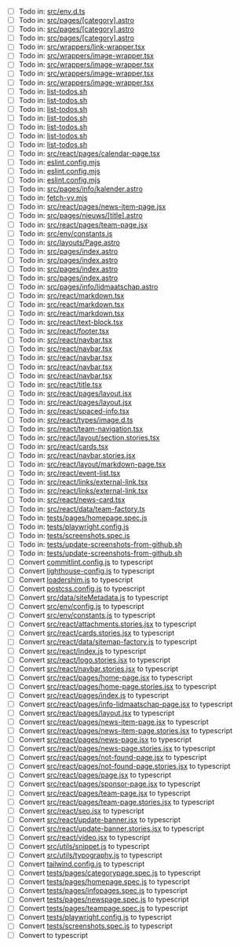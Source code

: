  - [ ] Todo in: [src/env.d.ts](https://github.com/knoorsesv/noorse-site/blob/main/src/env.d.ts#L4)
 - [ ] Todo in: [src/pages/[category].astro](https://github.com/knoorsesv/noorse-site/blob/main/src/pages/[category].astro#L34)
 - [ ] Todo in: [src/pages/[category].astro](https://github.com/knoorsesv/noorse-site/blob/main/src/pages/[category].astro#L48)
 - [ ] Todo in: [src/pages/[category].astro](https://github.com/knoorsesv/noorse-site/blob/main/src/pages/[category].astro#L73)
 - [ ] Todo in: [src/wrappers/link-wrapper.tsx](https://github.com/knoorsesv/noorse-site/blob/main/src/wrappers/link-wrapper.tsx#L14)
 - [ ] Todo in: [src/wrappers/image-wrapper.tsx](https://github.com/knoorsesv/noorse-site/blob/main/src/wrappers/image-wrapper.tsx#L6)
 - [ ] Todo in: [src/wrappers/image-wrapper.tsx](https://github.com/knoorsesv/noorse-site/blob/main/src/wrappers/image-wrapper.tsx#L7)
 - [ ] Todo in: [src/wrappers/image-wrapper.tsx](https://github.com/knoorsesv/noorse-site/blob/main/src/wrappers/image-wrapper.tsx#L8)
 - [ ] Todo in: [src/wrappers/image-wrapper.tsx](https://github.com/knoorsesv/noorse-site/blob/main/src/wrappers/image-wrapper.tsx#L22)
 - [ ] Todo in: [list-todos.sh](https://github.com/knoorsesv/noorse-site/blob/main/list-todos.sh#L3)
 - [ ] Todo in: [list-todos.sh](https://github.com/knoorsesv/noorse-site/blob/main/list-todos.sh#L3)
 - [ ] Todo in: [list-todos.sh](https://github.com/knoorsesv/noorse-site/blob/main/list-todos.sh#L3)
 - [ ] Todo in: [list-todos.sh](https://github.com/knoorsesv/noorse-site/blob/main/list-todos.sh#L5)
 - [ ] Todo in: [list-todos.sh](https://github.com/knoorsesv/noorse-site/blob/main/list-todos.sh#L7)
 - [ ] Todo in: [list-todos.sh](https://github.com/knoorsesv/noorse-site/blob/main/list-todos.sh#L8)
 - [ ] Todo in: [list-todos.sh](https://github.com/knoorsesv/noorse-site/blob/main/list-todos.sh#L10)
 - [ ] Todo in: [src/react/pages/calendar-page.tsx](https://github.com/knoorsesv/noorse-site/blob/main/src/react/pages/calendar-page.tsx#L42)
 - [ ] Todo in: [eslint.config.mjs](https://github.com/knoorsesv/noorse-site/blob/main/eslint.config.mjs#L8)
 - [ ] Todo in: [eslint.config.mjs](https://github.com/knoorsesv/noorse-site/blob/main/eslint.config.mjs#L20)
 - [ ] Todo in: [eslint.config.mjs](https://github.com/knoorsesv/noorse-site/blob/main/eslint.config.mjs#L74)
 - [ ] Todo in: [src/pages/info/kalender.astro](https://github.com/knoorsesv/noorse-site/blob/main/src/pages/info/kalender.astro#L8)
 - [ ] Todo in: [fetch-vv.mjs](https://github.com/knoorsesv/noorse-site/blob/main/fetch-vv.mjs#L2)
 - [ ] Todo in: [src/react/pages/news-item-page.jsx](https://github.com/knoorsesv/noorse-site/blob/main/src/react/pages/news-item-page.jsx#L44)
 - [ ] Todo in: [src/pages/nieuws/[title].astro](https://github.com/knoorsesv/noorse-site/blob/main/src/pages/nieuws/[title].astro#L2)
 - [ ] Todo in: [src/react/pages/team-page.jsx](https://github.com/knoorsesv/noorse-site/blob/main/src/react/pages/team-page.jsx#L63)
 - [ ] Todo in: [src/env/constants.js](https://github.com/knoorsesv/noorse-site/blob/main/src/env/constants.js#L5)
 - [ ] Todo in: [src/layouts/Page.astro](https://github.com/knoorsesv/noorse-site/blob/main/src/layouts/Page.astro#L24)
 - [ ] Todo in: [src/pages/index.astro](https://github.com/knoorsesv/noorse-site/blob/main/src/pages/index.astro#L25)
 - [ ] Todo in: [src/pages/index.astro](https://github.com/knoorsesv/noorse-site/blob/main/src/pages/index.astro#L39)
 - [ ] Todo in: [src/pages/index.astro](https://github.com/knoorsesv/noorse-site/blob/main/src/pages/index.astro#L51)
 - [ ] Todo in: [src/pages/index.astro](https://github.com/knoorsesv/noorse-site/blob/main/src/pages/index.astro#L80)
 - [ ] Todo in: [src/pages/info/lidmaatschap.astro](https://github.com/knoorsesv/noorse-site/blob/main/src/pages/info/lidmaatschap.astro#L12)
 - [ ] Todo in: [src/react/markdown.tsx](https://github.com/knoorsesv/noorse-site/blob/main/src/react/markdown.tsx#L63)
 - [ ] Todo in: [src/react/markdown.tsx](https://github.com/knoorsesv/noorse-site/blob/main/src/react/markdown.tsx#L70)
 - [ ] Todo in: [src/react/markdown.tsx](https://github.com/knoorsesv/noorse-site/blob/main/src/react/markdown.tsx#L71)
 - [ ] Todo in: [src/react/text-block.tsx](https://github.com/knoorsesv/noorse-site/blob/main/src/react/text-block.tsx#L4)
 - [ ] Todo in: [src/react/footer.tsx](https://github.com/knoorsesv/noorse-site/blob/main/src/react/footer.tsx#L87)
 - [ ] Todo in: [src/react/navbar.tsx](https://github.com/knoorsesv/noorse-site/blob/main/src/react/navbar.tsx#L16)
 - [ ] Todo in: [src/react/navbar.tsx](https://github.com/knoorsesv/noorse-site/blob/main/src/react/navbar.tsx#L32)
 - [ ] Todo in: [src/react/navbar.tsx](https://github.com/knoorsesv/noorse-site/blob/main/src/react/navbar.tsx#L48)
 - [ ] Todo in: [src/react/navbar.tsx](https://github.com/knoorsesv/noorse-site/blob/main/src/react/navbar.tsx#L184)
 - [ ] Todo in: [src/react/navbar.tsx](https://github.com/knoorsesv/noorse-site/blob/main/src/react/navbar.tsx#L263)
 - [ ] Todo in: [src/react/title.tsx](https://github.com/knoorsesv/noorse-site/blob/main/src/react/title.tsx#L6)
 - [ ] Todo in: [src/react/pages/layout.jsx](https://github.com/knoorsesv/noorse-site/blob/main/src/react/pages/layout.jsx#L12)
 - [ ] Todo in: [src/react/pages/layout.jsx](https://github.com/knoorsesv/noorse-site/blob/main/src/react/pages/layout.jsx#L15)
 - [ ] Todo in: [src/react/spaced-info.tsx](https://github.com/knoorsesv/noorse-site/blob/main/src/react/spaced-info.tsx#L4)
 - [ ] Todo in: [src/react/types/image.d.ts](https://github.com/knoorsesv/noorse-site/blob/main/src/react/types/image.d.ts#L1)
 - [ ] Todo in: [src/react/team-navigation.tsx](https://github.com/knoorsesv/noorse-site/blob/main/src/react/team-navigation.tsx#L9)
 - [ ] Todo in: [src/react/layout/section.stories.tsx](https://github.com/knoorsesv/noorse-site/blob/main/src/react/layout/section.stories.tsx#L7)
 - [ ] Todo in: [src/react/cards.tsx](https://github.com/knoorsesv/noorse-site/blob/main/src/react/cards.tsx#L4)
 - [ ] Todo in: [src/react/navbar.stories.jsx](https://github.com/knoorsesv/noorse-site/blob/main/src/react/navbar.stories.jsx#L46)
 - [ ] Todo in: [src/react/layout/markdown-page.tsx](https://github.com/knoorsesv/noorse-site/blob/main/src/react/layout/markdown-page.tsx#L4)
 - [ ] Todo in: [src/react/event-list.tsx](https://github.com/knoorsesv/noorse-site/blob/main/src/react/event-list.tsx#L11)
 - [ ] Todo in: [src/react/links/external-link.tsx](https://github.com/knoorsesv/noorse-site/blob/main/src/react/links/external-link.tsx#L28)
 - [ ] Todo in: [src/react/links/external-link.tsx](https://github.com/knoorsesv/noorse-site/blob/main/src/react/links/external-link.tsx#L29)
 - [ ] Todo in: [src/react/news-card.tsx](https://github.com/knoorsesv/noorse-site/blob/main/src/react/news-card.tsx#L29)
 - [ ] Todo in: [src/react/data/team-factory.ts](https://github.com/knoorsesv/noorse-site/blob/main/src/react/data/team-factory.ts#L7)
 - [ ] Todo in: [tests/pages/homepage.spec.js](https://github.com/knoorsesv/noorse-site/blob/main/tests/pages/homepage.spec.js#L56)
 - [ ] Todo in: [tests/playwright.config.js](https://github.com/knoorsesv/noorse-site/blob/main/tests/playwright.config.js#L57)
 - [ ] Todo in: [tests/screenshots.spec.js](https://github.com/knoorsesv/noorse-site/blob/main/tests/screenshots.spec.js#L39)
 - [ ] Todo in: [tests/update-screenshots-from-github.sh](https://github.com/knoorsesv/noorse-site/blob/main/tests/update-screenshots-from-github.sh#L4)
 - [ ] Todo in: [tests/update-screenshots-from-github.sh](https://github.com/knoorsesv/noorse-site/blob/main/tests/update-screenshots-from-github.sh#L23)
 - [ ] Convert [commitlint.config.js](https://github.com/knoorsesv/noorse-site/blob/main/commitlint.config.js) to typescript
 - [ ] Convert [lighthouse-config.js](https://github.com/knoorsesv/noorse-site/blob/main/lighthouse-config.js) to typescript
 - [ ] Convert [loadershim.js](https://github.com/knoorsesv/noorse-site/blob/main/loadershim.js) to typescript
 - [ ] Convert [postcss.config.js](https://github.com/knoorsesv/noorse-site/blob/main/postcss.config.js) to typescript
 - [ ] Convert [src/data/siteMetadata.js](https://github.com/knoorsesv/noorse-site/blob/main/src/data/siteMetadata.js) to typescript
 - [ ] Convert [src/env/config.js](https://github.com/knoorsesv/noorse-site/blob/main/src/env/config.js) to typescript
 - [ ] Convert [src/env/constants.js](https://github.com/knoorsesv/noorse-site/blob/main/src/env/constants.js) to typescript
 - [ ] Convert [src/react/attachments.stories.jsx](https://github.com/knoorsesv/noorse-site/blob/main/src/react/attachments.stories.jsx) to typescript
 - [ ] Convert [src/react/cards.stories.jsx](https://github.com/knoorsesv/noorse-site/blob/main/src/react/cards.stories.jsx) to typescript
 - [ ] Convert [src/react/data/sitemap-factory.js](https://github.com/knoorsesv/noorse-site/blob/main/src/react/data/sitemap-factory.js) to typescript
 - [ ] Convert [src/react/index.js](https://github.com/knoorsesv/noorse-site/blob/main/src/react/index.js) to typescript
 - [ ] Convert [src/react/logo.stories.jsx](https://github.com/knoorsesv/noorse-site/blob/main/src/react/logo.stories.jsx) to typescript
 - [ ] Convert [src/react/navbar.stories.jsx](https://github.com/knoorsesv/noorse-site/blob/main/src/react/navbar.stories.jsx) to typescript
 - [ ] Convert [src/react/pages/home-page.jsx](https://github.com/knoorsesv/noorse-site/blob/main/src/react/pages/home-page.jsx) to typescript
 - [ ] Convert [src/react/pages/home-page.stories.jsx](https://github.com/knoorsesv/noorse-site/blob/main/src/react/pages/home-page.stories.jsx) to typescript
 - [ ] Convert [src/react/pages/index.js](https://github.com/knoorsesv/noorse-site/blob/main/src/react/pages/index.js) to typescript
 - [ ] Convert [src/react/pages/info-lidmaatschap-page.jsx](https://github.com/knoorsesv/noorse-site/blob/main/src/react/pages/info-lidmaatschap-page.jsx) to typescript
 - [ ] Convert [src/react/pages/layout.jsx](https://github.com/knoorsesv/noorse-site/blob/main/src/react/pages/layout.jsx) to typescript
 - [ ] Convert [src/react/pages/news-item-page.jsx](https://github.com/knoorsesv/noorse-site/blob/main/src/react/pages/news-item-page.jsx) to typescript
 - [ ] Convert [src/react/pages/news-item-page.stories.jsx](https://github.com/knoorsesv/noorse-site/blob/main/src/react/pages/news-item-page.stories.jsx) to typescript
 - [ ] Convert [src/react/pages/news-page.jsx](https://github.com/knoorsesv/noorse-site/blob/main/src/react/pages/news-page.jsx) to typescript
 - [ ] Convert [src/react/pages/news-page.stories.jsx](https://github.com/knoorsesv/noorse-site/blob/main/src/react/pages/news-page.stories.jsx) to typescript
 - [ ] Convert [src/react/pages/not-found-page.jsx](https://github.com/knoorsesv/noorse-site/blob/main/src/react/pages/not-found-page.jsx) to typescript
 - [ ] Convert [src/react/pages/not-found-page.stories.jsx](https://github.com/knoorsesv/noorse-site/blob/main/src/react/pages/not-found-page.stories.jsx) to typescript
 - [ ] Convert [src/react/pages/page.jsx](https://github.com/knoorsesv/noorse-site/blob/main/src/react/pages/page.jsx) to typescript
 - [ ] Convert [src/react/pages/sponsor-page.jsx](https://github.com/knoorsesv/noorse-site/blob/main/src/react/pages/sponsor-page.jsx) to typescript
 - [ ] Convert [src/react/pages/team-page.jsx](https://github.com/knoorsesv/noorse-site/blob/main/src/react/pages/team-page.jsx) to typescript
 - [ ] Convert [src/react/pages/team-page.stories.jsx](https://github.com/knoorsesv/noorse-site/blob/main/src/react/pages/team-page.stories.jsx) to typescript
 - [ ] Convert [src/react/seo.jsx](https://github.com/knoorsesv/noorse-site/blob/main/src/react/seo.jsx) to typescript
 - [ ] Convert [src/react/update-banner.jsx](https://github.com/knoorsesv/noorse-site/blob/main/src/react/update-banner.jsx) to typescript
 - [ ] Convert [src/react/update-banner.stories.jsx](https://github.com/knoorsesv/noorse-site/blob/main/src/react/update-banner.stories.jsx) to typescript
 - [ ] Convert [src/react/video.jsx](https://github.com/knoorsesv/noorse-site/blob/main/src/react/video.jsx) to typescript
 - [ ] Convert [src/utils/snippet.js](https://github.com/knoorsesv/noorse-site/blob/main/src/utils/snippet.js) to typescript
 - [ ] Convert [src/utils/typography.js](https://github.com/knoorsesv/noorse-site/blob/main/src/utils/typography.js) to typescript
 - [ ] Convert [tailwind.config.js](https://github.com/knoorsesv/noorse-site/blob/main/tailwind.config.js) to typescript
 - [ ] Convert [tests/pages/categorypage.spec.js](https://github.com/knoorsesv/noorse-site/blob/main/tests/pages/categorypage.spec.js) to typescript
 - [ ] Convert [tests/pages/homepage.spec.js](https://github.com/knoorsesv/noorse-site/blob/main/tests/pages/homepage.spec.js) to typescript
 - [ ] Convert [tests/pages/infopages.spec.js](https://github.com/knoorsesv/noorse-site/blob/main/tests/pages/infopages.spec.js) to typescript
 - [ ] Convert [tests/pages/newspage.spec.js](https://github.com/knoorsesv/noorse-site/blob/main/tests/pages/newspage.spec.js) to typescript
 - [ ] Convert [tests/pages/teampage.spec.js](https://github.com/knoorsesv/noorse-site/blob/main/tests/pages/teampage.spec.js) to typescript
 - [ ] Convert [tests/playwright.config.js](https://github.com/knoorsesv/noorse-site/blob/main/tests/playwright.config.js) to typescript
 - [ ] Convert [tests/screenshots.spec.js](https://github.com/knoorsesv/noorse-site/blob/main/tests/screenshots.spec.js) to typescript
 - [ ] Convert [](https://github.com/knoorsesv/noorse-site/blob/main/) to typescript